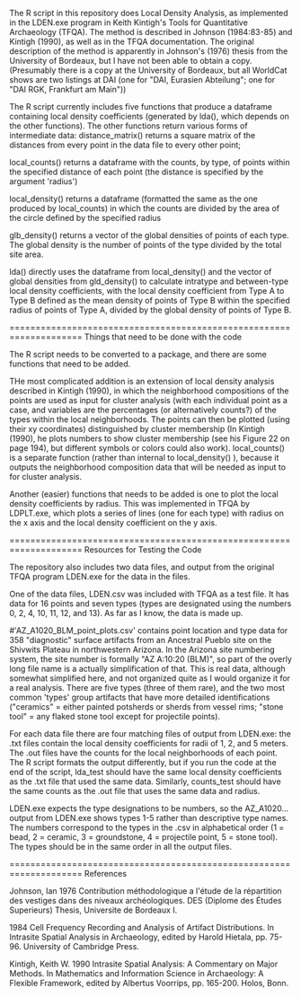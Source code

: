 The R script in this repository does Local Density Analysis, as implemented in the LDEN.exe program in Keith Kintigh's Tools for Quantitative Archaeology (TFQA). The method is described in Johnson (1984:83-85) and Kintigh (1990), as well as in the TFQA documentation. The original description of the method is apparently in Johnson's (1976) thesis from the University of Bordeaux, but I have not been able to obtain a copy. (Presumably there is a copy at the University of Bordeaux, but all WorldCat shows are two listings at DAI (one for "DAI, Eurasien Abteilung"; one for "DAI RGK, Frankfurt am Main"))

The R script currently includes five functions that produce a dataframe containing local density coefficients (generated by lda(), which depends on the other functions). The other functions return various forms of intermediate data:   distance_matrix() returns a square matrix of the distances from every point in the data file to every other point; 

  local_counts() returns a dataframe with the counts, by type, of points within the specified distance of each point (the distance is specified by the argument 'radius') 
  
  local_density() returns a dataframe (formatted the same as the one produced by local_counts) in which the counts are divided by the area of the circle defined by the specified radius
  
  glb_density() returns a vector of the global densities of points of each type. The global density is the number of points of the type divided by the total site area.
  
lda() directly uses the dataframe from local_density() and the vector of global densities from gld_density() to calculate intratype and between-type local density coefficients, with the local density coefficient from Type A to Type B defined as the mean density of points of Type B within the specified radius of points of Type A, divided by the global density of points of Type B. 

====================================================================
Things that need to be done with the code

The R script needs to be converted to a package, and there are some functions that need to be added.

THe most complicated addition is an extension of local density analysis described in Kintigh (1990), in which the neighborhood compositions of the points are used as input for cluster analysis (with each individual point as a case, and variables are the percentages (or alternatively counts?) of the types within the local neighborhoods. The points can then be plotted (using their xy coordinates) distinguished by cluster membership (In Kintigh (1990), he plots numbers to show cluster membership (see his Figure 22 on page 194), but different symbols or colors could also work). local_counts() is a separate function (rather than internal to 
local_density() ), because it outputs the neighborhood composition data that will be needed as input to for cluster analysis.

Another (easier) functions that needs to be added is one to plot the local density coefficients by radius. This was implemented in TFQA by LDPLT.exe, which plots a series of lines (one for each type) with radius on the x axis and the local density coefficient on the y axis.

====================================================================
Resources for Testing the Code

The repository also includes two data files, and output from the original TFQA program LDEN.exe for the data in the files.

One of the data files, LDEN.csv was included with TFQA as a test file. It has data for 16 points and seven types (types are designated using the numbers 0, 2, 4, 10, 11, 12, and 13). As far as I know, the data is made up.

#'AZ_A1020_BLM_point_plots.csv' contains point location and type data for 358 "diagnostic" surface artifacts from an Ancestral Pueblo site on the Shivwits Plateau in northwestern Arizona. In the Arizona site numbering system, the site number is formally "AZ A:10:20 (BLM)", so part of the overly long file name is a actually simplification of that. This is real data, although somewhat simplified here, and not organized quite as I would 
organize it for a real analysis. There are five types (three of them rare), and the two most common 'types' group artifacts that have more detailed identifications ("ceramics" = either painted potsherds or sherds from vessel rims; "stone tool" = any flaked stone tool except for projectile points). 

For each data file there are four matching files of output from LDEN.exe: the .txt files contain the local density coefficients for radii of 1, 2, and 5 meters. The .out files have the counts for the local neighborhoods of each point. The R script formats the output differently, but if you run the code at the end of the script, lda_test should have the same local density coefficients as the .txt file that used the same data. Similarly, counts_test should have the same counts as the .out file that uses the same data and radius. 

LDEN.exe expects the type designations to be numbers, so the AZ_A1020... output from LDEN.exe shows types 1-5 rather than descriptive type names. The numbers correspond to the types in the .csv in alphabetical order 
(1 = bead, 2 = ceramic, 3 = groundstone, 4 = projectile point, 5 = stone tool). The types should be in the same order in all the output files.


====================================================================
References

Johnson, Ian
1976 Contribution méthodologique a l'étude de la répartition des vestiges dans des niveaux 
archéologiques.  DES (Diplome des Études Superieurs) Thesis, Universite de Bordeaux I. 

1984 Cell Frequency Recording and Analysis of Artifact Distributions. In 
Intrasite Spatial Analysis in Archaeology, edited by Harold Hietala, pp. 75-96. 
University of Cambridge Press.

Kintigh, Keith W.
1990 Intrasite Spatial Analysis: A Commentary on Major Methods. In Mathematics and Information 
Science in Archaeology: A Flexible Framework, edited by Albertus Voorrips, pp. 165-200.
Holos, Bonn. 
